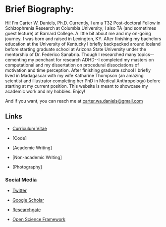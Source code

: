 # Brief Biography:

Hi! I'm Carter W. Daniels, Ph.D. Currently, I am a T32 Post-doctoral Fellow in Schizophrenia Research at Columbia University; I also TA (and sometimes guest lecture) at Barnard College. A little bit about me and my on-going journey. I was born and raised in Lexington, KY. After finishing my bachelors education at the University of Kentucky I briefly backpacked around Iceland before starting graduate school at Arizona State University under the mentorship of Dr. Federico Sanabria. Though I researched many topics--cementing my penchant for research ADHD--I completed my masters on computational and my dissertation on procedural dissociations of motivation and time perception. After finishing graduate school I briefly lived in Madagascar with my wife Katharine Thompson (an amazing scientist and illustrator completing her PhD in Medical Anthropology) before starting at my current position. This website is meant to showcase my academic work and my hobbies. Enjoy! 

And if you want, you can reach me at carter.wa.daniels@gmail.com

## Links

* [Curriculum Vitae](CV.md)

* [Code]

* [Academic Writing]

* [Non-academic Writing]

* [Photography]


### Social Media

* [Twitter](https://twitter.com/cwdanielsRW)

* [Google Scholar](https://scholar.google.com/citations?user=BTGMcAoAAAAJ&hl=en&oi=ao)

* [Researchgate](https://www.researchgate.net/profile/Carter_Daniels)

* [Open Science Framework](https://osf.io/profile/)

